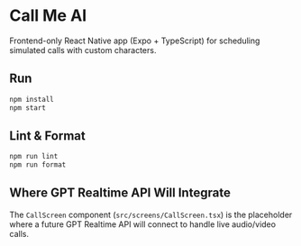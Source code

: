 # Call Me AI

Frontend-only React Native app (Expo + TypeScript) for scheduling simulated calls with custom characters.

## Run

```bash
npm install
npm start
```

## Lint & Format

```bash
npm run lint
npm run format
```

## Where GPT Realtime API Will Integrate

The `CallScreen` component (`src/screens/CallScreen.tsx`) is the placeholder where a future GPT Realtime API will connect to handle live audio/video calls.
